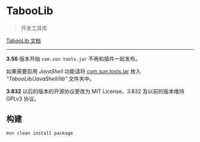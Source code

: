 # TabooLib
> 开发工具库

[TabooLib 文档](https://bkm016.github.io/TabooLib/#/)

---
**3.56** 版本开始 `com.sun.tools.jar` 不再和插件一起发布。  

如果需要启用 *JavaShell* 功能请将 [com.sun.tools.jar](http://skymc.oss-cn-shanghai.aliyuncs.com/plugins/com.sun.tools.jar) 放入 *"TabooLib/JavaShell/lib"* 文件夹中。  

**3.832** 以后的版本的开源协议更改为 MIT License，3.832 及以前的版本维持 GPLv3 协议。

## 构建

```
mvn clean install package
```
